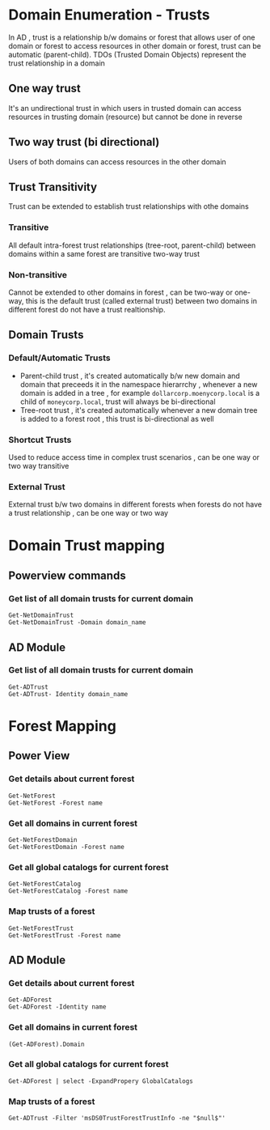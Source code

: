 # Domain Enumeration - Trusts

In AD , trust is a relationship b/w domains or forest that allows user of one domain or forest to access resources in other domain or forest, trust can be automatic (parent-child).
TDOs (Trusted Domain Objects) represent the trust relationship in a domain

## One way trust 
It's an undirectional trust in which users in trusted domain can access resources in trusting domain (resource) but cannot be done in reverse

## Two way trust (bi directional)
Users of both domains can access resources in the other domain

## Trust Transitivity 
Trust can be extended to establish trust relationships with othe domains 

### Transitive
All default intra-forest trust relationships (tree-root, parent-child) between domains within a same forest are transitive two-way trust

### Non-transitive
Cannot be extended to other domains in forest , can be two-way or one-way, this is the default trust (called external trust) between two domains in different forest do not have a trust realtionship.

## Domain Trusts

### Default/Automatic Trusts

- Parent-child trust , it's created automatically b/w new domain and domain that preceeds it in the namespace hierarrchy , whenever a new domain is added in a tree , for example `dollarcorp.moenycorp.local` is a child of `moneycorp.local`, trust will always be bi-directional
- Tree-root trust , it's created automatically whenever a new domain tree is added to a forest root , this trust is bi-directional as well

### Shortcut Trusts
Used to reduce access time in complex trust scenarios , can be one way or two way transitive

### External Trust
External trust b/w two domains in different forests when forests do not have a trust relationship , can be one way or two way

# Domain Trust mapping 

## Powerview commands

### Get list of all domain trusts for current domain

```
Get-NetDomainTrust
Get-NetDomainTrust -Domain domain_name
```

## AD Module

### Get list of all domain trusts for current domain

```
Get-ADTrust
Get-ADTrust- Identity domain_name
```

# Forest Mapping 
## Power View

### Get details about current forest 

```
Get-NetForest
Get-NetForest -Forest name
```

### Get all domains in current forest

```
Get-NetForestDomain
Get-NetForestDomain -Forest name
```

### Get all global catalogs for current forest
```
Get-NetForestCatalog
Get-NetForestCatalog -Forest name 
```
### Map trusts of a forest
```
Get-NetForestTrust
Get-NetForestTrust -Forest name 
```

## AD Module

###  Get details about current forest 
```
Get-ADForest
Get-ADForest -Identity name
```

### Get all domains in current forest
```
(Get-ADForest).Domain
```

### Get all global catalogs for current forest
```
Get-ADForest | select -ExpandPropery GlobalCatalogs
```
### Map trusts of a forest
```
Get-ADTrust -Filter 'msDS0TrustForestTrustInfo -ne "$null$"'
```
